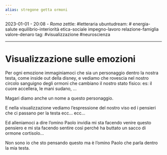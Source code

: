 ```yaml
---
alias: stregone getta ormoni
---
```

2023-01-01 - 20:08 - *Roma*
zettle: #letteraria
ubuntudream: # energia-salute equilibrio-interiorità etica-sociale impegno-lavoro relazione-famiglia valore-denaro 
tag: #visualizzazione #neuroscienza

---
# Visualizzazione sulle emozioni

Per ogni emozione immaginiamoci che sia un personaggio dentro la nostra testa, come inside out della disney, e vediamo che rovescia nel nostro circolo sanguigno degli ormoni che cambiano il nostro stato fisico: es: il cuore accellera, le mani sudano, …

Magari diamo anche un nome a questo personaggio.

E nella visualizzazione vediamo l’espressione del nostro viso ed i pensieri che ci passano per la testa ecc… ecc…

Ed alleniamoci a dire l’omino Paolo invidia mi sta facendo venire questo pensiero e mi sta facendo sentire così perché ha buttato un sacco di ormone cortisolo…

Non sono io che sto pensando questo ma è l’omino Paolo che parla dentro la mia testa.